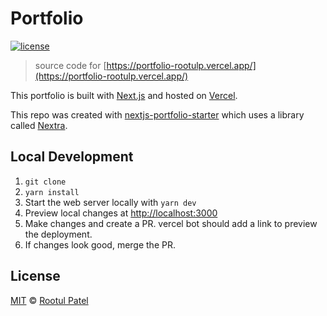 # Portfolio

[![license](https://img.shields.io/:license-mit-blue.svg)](https://rootulp.mit-license.org)

> source code for [https://portfolio-rootulp.vercel.app/](https://portfolio-rootulp.vercel.app/)

This portfolio is built with [Next.js](https://nextjs.org/) and hosted on [Vercel](https://vercel.com).

This repo was created with [nextjs-portfolio-starter](https://github.com/vercel-solutions/nextjs-portfolio-starter) which uses a library called [Nextra](https://nextra.vercel.app/).

## Local Development

1. `git clone`
2. `yarn install`
3. Start the web server locally with `yarn dev`
4. Preview local changes at [http://localhost:3000](http://localhost:3000)
5. Make changes and create a PR. vercel bot should add a link to preview the deployment.
6. If changes look good, merge the PR.

## License

[MIT](https://rootulp.mit-license.org/) © [Rootul Patel](https://rootulp.com)
